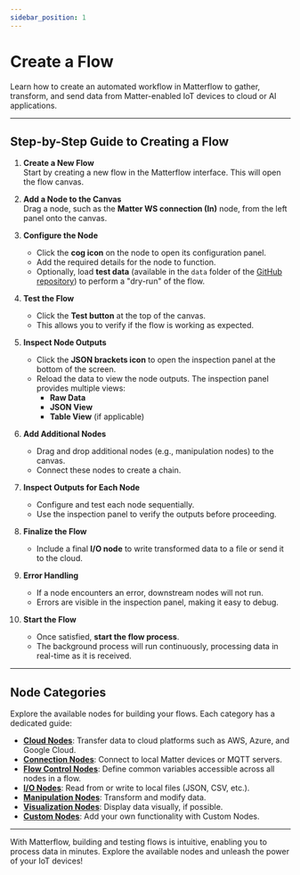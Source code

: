 ```yaml
---
sidebar_position: 1
---
```

# Create a Flow

Learn how to create an automated workflow in Matterflow to gather, transform, and send data from Matter-enabled IoT devices to cloud or AI applications.

---

## Step-by-Step Guide to Creating a Flow

1. **Create a New Flow**  
   Start by creating a new flow in the Matterflow interface. This will open the flow canvas.

2. **Add a Node to the Canvas**  
   Drag a node, such as the **Matter WS connection (In)** node, from the left panel onto the canvas.

3. **Configure the Node**  
   - Click the **cog icon** on the node to open its configuration panel.  
   - Add the required details for the node to function.  
   - Optionally, load **test data** (available in the `data` folder of the [GitHub repository](https://github.com/MatterCoder/matterflow)) to perform a "dry-run" of the flow.

4. **Test the Flow**  
   - Click the **Test button** at the top of the canvas.  
   - This allows you to verify if the flow is working as expected.

5. **Inspect Node Outputs**  
   - Click the **JSON brackets icon** to open the inspection panel at the bottom of the screen.  
   - Reload the data to view the node outputs. The inspection panel provides multiple views:
     - **Raw Data**  
     - **JSON View**  
     - **Table View** (if applicable)

6. **Add Additional Nodes**  
   - Drag and drop additional nodes (e.g., manipulation nodes) to the canvas.  
   - Connect these nodes to create a chain.  

7. **Inspect Outputs for Each Node**  
   - Configure and test each node sequentially.  
   - Use the inspection panel to verify the outputs before proceeding.

8. **Finalize the Flow**  
   - Include a final **I/O node** to write transformed data to a file or send it to the cloud.  

9. **Error Handling**  
   - If a node encounters an error, downstream nodes will not run.  
   - Errors are visible in the inspection panel, making it easy to debug.

10. **Start the Flow**  
    - Once satisfied, **start the flow process**.  
    - The background process will run continuously, processing data in real-time as it is received.

---

## Node Categories

Explore the available nodes for building your flows. Each category has a dedicated guide:

- [**Cloud Nodes**](../documentation/cloud-nodes.md): Transfer data to cloud platforms such as AWS, Azure, and Google Cloud.  
- [**Connection Nodes**](../documentation/connection-nodes.md): Connect to local Matter devices or MQTT servers.  
- [**Flow Control Nodes**](../documentation/flow-control-nodes.md): Define common variables accessible across all nodes in a flow.  
- [**I/O Nodes**](../documentation/io-nodes.md): Read from or write to local files (JSON, CSV, etc.).  
- [**Manipulation Nodes**](../documentation/manipulation-nodes.md): Transform and modify data.  
- [**Visualization Nodes**](../documentation/visualization-nodes.md): Display data visually, if possible.  
- [**Custom Nodes**](../documentation/custom-nodes.md): Add your own functionality with Custom Nodes.  

---

With Matterflow, building and testing flows is intuitive, enabling you to process data in minutes. Explore the available nodes and unleash the power of your IoT devices!

